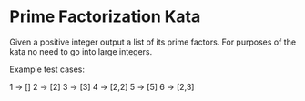 Prime Factorization Kata
========================

Given a positive integer output a list of its prime factors.
For purposes of the kata no need to go into large integers.

Example test cases:

1 -> []
2 -> [2]
3 -> [3]
4 -> [2,2]
5 -> [5]
6 -> [2,3]

